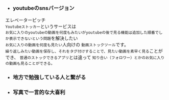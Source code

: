 - ### youtubeのsnsバージョン
エレベーターピッチ  
```Youtubeストッカー```というサービスは  
```お気に入りのyoutubeの動画を何度もみたいがyoutubeの後で見る機能は追加した順番でしか表示できないという問題```を解決したい  
```お気に入りの動画を何度も見たい```人向けの 
```動画ストックツール```です。  
```繰り返しみたい動画を保存し、それをタグ付けすることで、見たい動画を素早く見る```ことができ、
```普通のストックできるアプリ```とは違って
```知り合い（フォロワー）とかのお気に入りの動画も見ることができる。```  


- ### 地方で勉強している人と繋がる

- ### 写真で一言的な大喜利
